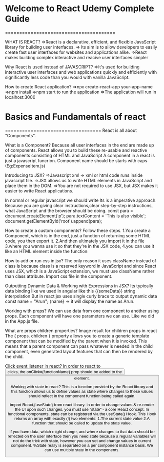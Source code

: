 # Welcome to React Udemy Complete Guide 
=======================================

WHAT IS REACT?
=>React is a declarative, efficient, and flexible JavaScript library for building user interfaces.
=> Its aim is to allow developers to easily create fast user interfaces for websites and applications alike.
=>React makes  building complex interactive and reacive user interfaces simpler

Why React is used instead of JAVASCRIPT?
=>It's used for building interactive user interfaces and web applications quickly and efficiently with significantly less code than you would with vanilla JavaScript.

How to create React application?
=>npx create-react-app your-app-name
=>npm install
=>npm start to run the application
=>The application will run in localhost:3000

# Basics and Fundamentals of react
==================================
React is all about "Components".

What is a Component?
Because all user interfaces in the end are made up of components.
React allows you to build these re-usable and reactive components consisting of HTML and JavaScript
A component in a react is just a javascript funcrion.
Component name should be starts with caps (Eg:ExpenseItem.js)

Introducing to JSX?
=>Javascript xml => xml or html code runs inside javascript file.
=>JSX allows us to write HTML elements in JavaScript and place them in the DOM.
=>You are not required to use JSX, but JSX makes it easier to write React applications.

In normal or regular javascript we should write
Its is a imperative approach.
Because you are giving clear instructions,clear step-by-step instructions,
what JavaScript and the browser should be doing.
const para = document.createElement('p');
para.textContent = 'This is also visible';
document.getElementById('root').append(para);

How to create a custom components?
Follow these steps.
1.You create a Component, which is in the end, just a function of returning some HTML code, you then export it.
2.And then ultimately you import it in the file
3.where you wanna use it so that they're in the JSX code,
4.you can use it like an HTML element inside the function

How to add or run css in jsx?
The only reason it uses className instead of class is because class is a reserved keyword in JavaScript and since React uses JSX, which is a JavaScript extension, we must use className rather than class attribute.
Import css file in the component.

Outputting Dynamic Data & Working with Expressions in JSX?
Its typically data binding like we used in angular like this {{someData}} string interpolation
But in react jsx uses single curly brace to output dynamic data 
const name = "Arun";
{name} => it will display the name as Arun.

Working with props?
We can use data from one component to another using props.
Each component will have one parameters we can use.
Like we did in the App.js file.

What are props children properties?
Image result for children props in react
The { props. children } property allows you to create a generic template component that can be modified by the parent when it is invoked. This means that a parent component can pass whatever is needed in the child component, even generated layout features that can then be rendered by the child.

Click event listener in react?
In order to react to <button> clicks, the onClick={functionName} prop should be added to the <button> element.

Working with state in react?
This is a function provided by the React library
and this function allows us to define values
as state where changes to these values should reflect
in the component function being called again.

import React,{useState} from react library.
In order to change values & re-render the UI upon such changes, you must use "state" - a core React concept. In functional components, state can be registered via the useState() Hook. This Hook returns an array with exactly (!) two elements:
1.The current state value
2.A function that should be called to update the state value.

If you have data, which might change,
and where changes to that data should be reflected
on the user interface
then you need state
because a regular variables will not do the trick
with state, however you can set and change values in current component.
%State really is separated on a per component instance basis.
We can use multiple state in the components.

